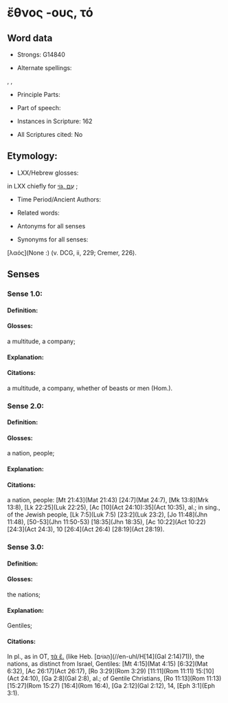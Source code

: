 # ἔθνος -ους, τό

<!-- Status: S2=NeedsEdits -->
<!-- Lexica used for edits:   -->

## Word data

* Strongs: G14840

* Alternate spellings:

, , 

* Principle Parts: 


* Part of speech: 


* Instances in Scripture: 162

* All Scriptures cited: No

## Etymology: 


* LXX/Hebrew glosses: 

in LXX chiefly for [עַם ,גּוֹי](//en-uhl/H5971) ;

* Time Period/Ancient Authors: 


* Related words: 

* Antonyms for all senses

* Synonyms for all senses: 

[]() [λαός](None :) (v. DCG, ii, 229; Cremer, 226).

## Senses 


### Sense  1.0: 

#### Definition: 

#### Glosses: 

a multitude, a company; 

#### Explanation: 


#### Citations: 

a multitude, a company, whether of beasts or men (Hom.). 

### Sense  2.0: 

#### Definition: 

#### Glosses: 

a nation, people; 

#### Explanation: 


#### Citations: 

a nation, people: [Mt 21:43](Mat 21:43)  [24:7](Mat 24:7), [Mk 13:8](Mrk 13:8), [Lk 22:25](Luk 22:25), [Ac [10](Act 24:10):35](Act 10:35), al.; in sing., of the Jewish people, [Lk 7:5](Luk 7:5)  [23:2](Luk 23:2), [Jo 11:48](Jhn 11:48), [50-53](Jhn 11:50-53) [18:35](Jhn 18:35), [Ac 10:22](Act 10:22)  [24:3](Act 24:3), 10 [26:4](Act 26:4) [28:19](Act 28:19). 

### Sense  3.0: 

#### Definition: 

#### Glosses: 

the nations; 

#### Explanation: 

Gentiles; 

#### Citations: 

In pl., as in OT, [τὰ ἔ.]() (like Heb. [הַגּוֹיִם](//en-uhl/H[14](Gal 2:14)71)), the nations, as distinct from Israel,   Gentiles: [Mt 4:15](Mat 4:15)  [6:32](Mat 6:32), [Ac 26:17](Act 26:17), [Ro 3:29](Rom 3:29)  [11:11](Rom 11:11) 15:[10](Act 24:10), [Ga 2:8](Gal 2:8), al.; of Gentile Christians, [Ro 11:13](Rom 11:13)  [15:27](Rom 15:27) [16:4](Rom 16:4), [Ga 2:12](Gal 2:12), 14, [Eph 3:1](Eph 3:1). 
